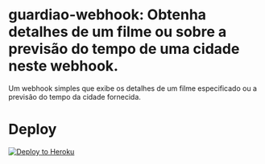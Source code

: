 # guardiao-webhook: Obtenha detalhes de um filme ou sobre a previsão do tempo de uma cidade neste webhook.

Um webhook simples que exibe os detalhes de um filme especificado ou a previsão do tempo da cidade fornecida.

# Deploy
[![Deploy to Heroku](https://www.herokucdn.com/deploy/button.svg)](https://heroku.com/deploy)

